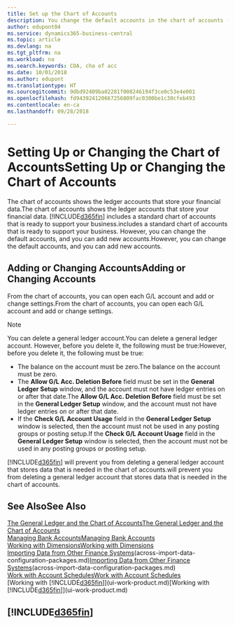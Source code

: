 ```yaml
---
title: Set up the Chart of Accounts
description: You change the default accounts in the chart of accounts (COA), and you can add new accounts.
author: edupont04
ms.service: dynamics365-business-central
ms.topic: article
ms.devlang: na
ms.tgt_pltfrm: na
ms.workload: na
ms.search.keywords: COA, cha of acc
ms.date: 10/01/2018
ms.author: edupont
ms.translationtype: HT
ms.sourcegitcommit: 9dbd92409ba02281f008246194f3ce0c53e4e001
ms.openlocfilehash: fd943924120667256809fac0300be1c30cfeb493
ms.contentlocale: en-ca
ms.lasthandoff: 09/28/2018

---
```

# <a name="setting-up-or-changing-the-chart-of-accounts"></a><span data-ttu-id="aee1e-103">Setting Up or Changing the Chart of Accounts</span><span class="sxs-lookup"><span data-stu-id="aee1e-103">Setting Up or Changing the Chart of Accounts</span></span>
<span data-ttu-id="aee1e-104">The chart of accounts shows the ledger accounts that store your financial data.</span><span class="sxs-lookup"><span data-stu-id="aee1e-104">The chart of accounts shows the ledger accounts that store your financial data.</span></span> [!INCLUDE[d365fin](includes/d365fin_md.md)] <span data-ttu-id="aee1e-105">includes a standard chart of accounts that is ready to support your business.</span><span class="sxs-lookup"><span data-stu-id="aee1e-105">includes a standard chart of accounts that is ready to support your business.</span></span>
<span data-ttu-id="aee1e-106">However, you can change the default accounts, and you can add new accounts.</span><span class="sxs-lookup"><span data-stu-id="aee1e-106">However, you can change the default accounts, and you can add new accounts.</span></span>  

## <a name="adding-or-changing-accounts"></a><span data-ttu-id="aee1e-107">Adding or Changing Accounts</span><span class="sxs-lookup"><span data-stu-id="aee1e-107">Adding or Changing Accounts</span></span>
<span data-ttu-id="aee1e-108">From the chart of accounts, you can open each G/L account and add or change settings.</span><span class="sxs-lookup"><span data-stu-id="aee1e-108">From the chart of accounts, you can open each G/L account and add or change settings.</span></span>

> [!NOTE]  
>   <span data-ttu-id="aee1e-109">You can delete a general ledger account.</span><span class="sxs-lookup"><span data-stu-id="aee1e-109">You can delete a general ledger account.</span></span> <span data-ttu-id="aee1e-110">However, before you delete it, the following must be true:</span><span class="sxs-lookup"><span data-stu-id="aee1e-110">However, before you delete it, the following must be true:</span></span>  

* <span data-ttu-id="aee1e-111">The balance on the account must be zero.</span><span class="sxs-lookup"><span data-stu-id="aee1e-111">The balance on the account must be zero.</span></span>  
* <span data-ttu-id="aee1e-112">The **Allow G/L Acc. Deletion Before** field must be set in the **General Ledger Setup** window, and the account must not have ledger entries on or after that date.</span><span class="sxs-lookup"><span data-stu-id="aee1e-112">The **Allow G/L Acc. Deletion Before** field must be set in the **General Ledger Setup** window, and the account must not have ledger entries on or after that date.</span></span>  
* <span data-ttu-id="aee1e-113">If the **Check G/L Account Usage** field in the **General Ledger Setup** window is selected, then the account must not be used in any posting groups or posting setup.</span><span class="sxs-lookup"><span data-stu-id="aee1e-113">If the **Check G/L Account Usage** field in the **General Ledger Setup** window is selected, then the account must not be used in any posting groups or posting setup.</span></span>  

[!INCLUDE[d365fin](includes/d365fin_md.md)] <span data-ttu-id="aee1e-114">will prevent you from deleting a general ledger account that stores data that is needed in the chart of accounts.</span><span class="sxs-lookup"><span data-stu-id="aee1e-114">will prevent you from deleting a general ledger account that stores data that is needed in the chart of accounts.</span></span>  

## <a name="see-also"></a><span data-ttu-id="aee1e-115">See Also</span><span class="sxs-lookup"><span data-stu-id="aee1e-115">See Also</span></span>
[<span data-ttu-id="aee1e-116">The General Ledger and the Chart of Accounts</span><span class="sxs-lookup"><span data-stu-id="aee1e-116">The General Ledger and the Chart of Accounts</span></span>](finance-general-ledger.md)  
[<span data-ttu-id="aee1e-117">Managing Bank Accounts</span><span class="sxs-lookup"><span data-stu-id="aee1e-117">Managing Bank Accounts</span></span>](bank-manage-bank-accounts.md)  
[<span data-ttu-id="aee1e-118">Working with Dimensions</span><span class="sxs-lookup"><span data-stu-id="aee1e-118">Working with Dimensions</span></span>](finance-dimensions.md)  
<span data-ttu-id="aee1e-119">[Importing Data from Other Finance Systems](across-import-data-configuration-packages.md)(across-import-data-configuration-packages.md)</span><span class="sxs-lookup"><span data-stu-id="aee1e-119">[Importing Data from Other Finance Systems](across-import-data-configuration-packages.md)(across-import-data-configuration-packages.md)</span></span>  
[<span data-ttu-id="aee1e-120">Work with Account Schedules</span><span class="sxs-lookup"><span data-stu-id="aee1e-120">Work with Account Schedules</span></span>](bi-how-work-account-schedule.md)  
<span data-ttu-id="aee1e-121">[Working with [!INCLUDE[d365fin](includes/d365fin_md.md)]](ui-work-product.md)</span><span class="sxs-lookup"><span data-stu-id="aee1e-121">[Working with [!INCLUDE[d365fin](includes/d365fin_md.md)]](ui-work-product.md)</span></span>  

## [!INCLUDE[d365fin](includes/free_trial_md.md)]

